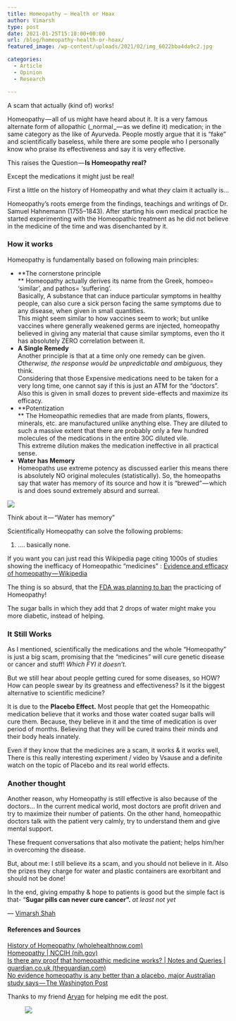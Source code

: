 ```yaml
---
title: Homeopathy — Health or Hoax
author: Vimarsh
type: post
date: 2021-01-25T15:10:00+00:00
url: /blog/homeopathy-health-or-hoax/
featured_image: /wp-content/uploads/2021/02/img_6022bba4da9c2.jpg

categories:
  - Article
  - Opinion
  - Research

---
```

 

A scam that actually (kind of)&nbsp;works!

Homeopathy — all of us might have heard about it. It is a very famous alternate form of allopathic (_normal _— as we define it) medication; in the same category as the like of Ayurveda. People mostly argue that it is “fake” and scientifically baseless, while there are some people who I personally know who praise its effectiveness and say it is very effective.

This raises the Question — **Is Homeopathy real?**

Except the medications it might just be&nbsp;real!

First a little on the history of Homeopathy and what _they_ claim it actually&nbsp;is…

Homeopathy’s roots emerge from the findings, teachings and writings of Dr. Samuel Hahnemann (1755–1843). After starting his own medical practice he started experimenting with the Homeopathic treatment as he did not believe in the medicine of the time and was disenchanted by&nbsp;it.

### How it&nbsp;works

Homeopathy is fundamentally based on following main principles:

  * **The cornerstone principle  
** Homeopathy actually derives its name from the Greek, homoeo= ‘similar’, and pathos= ‘suffering’.  
    Basically, A substance that can induce particular symptoms in healthy people, can also cure a sick person facing the same symptoms due to any disease, when given in small quantities.  
    This might seem similar to how vaccines seem to work; but unlike vaccines where generally weakened germs are injected, homeopathy believed in giving any material that cause similar symptoms, even tho it has absolutely ZERO correlation between&nbsp;it.
  * **A Single Remedy**  
    Another principle is that at a time only one remedy can be given. _Otherwise, the response would be unpredictable and ambiguous,_ they think.  
    Considering that those Expensive medications need to be taken for a very long time, one cannot say if this is just an ATM for the “doctors”.  
    Also this is given in small dozes to prevent side-effects and maximize its efficacy.
  * **Potentization  
** The Homeopathic remedies that are made from plants, flowers, minerals, etc. are manufactured unlike anything else. They are diluted to such a massive extent that there are probably only a few hundred molecules of the medications in the entire 30C diluted vile.  
    This extreme dilution makes the medication ineffective in all practical sense.
  * **Water has Memory**  
    Homeopaths use extreme potency as discussed earlier this means there is absolutely NO original molecules (statistically). So, the homeopaths say that water has memory of its source and how it is “brewed” — which is and does sound extremely absurd and&nbsp;surreal.<figure class="wp-block-image">

![][1] <figcaption>Think about it — “Water has memory”&nbsp;</figcaption></figure> 

Scientifically Homeopathy can solve the following problems:

  1. …. basically none.

If you want you can just read this Wikipedia page citing 1000s of studies showing the inefficacy of Homeopathic “medicines”&nbsp;: [Evidence and efficacy of homeopathy — Wikipedia][2]

The thing is so absurd, that the [FDA was planning to ban][3] the practicing of Homeopathy!

The sugar balls in which they add that 2 drops of water might make you more diabetic, instead of&nbsp;helping.

### It Still&nbsp;Works

As I mentioned, scientifically the medications and the whole “Homeopathy” is just a big scam, promising that the “medicines” will cure genetic disease or cancer and stuff! _Which FYI it&nbsp;doesn’t._

But we still hear about people getting cured for some diseases, so HOW?  
How can people swear by its greatness and effectiveness? Is it the biggest alternative to scientific medicine?

It is due to the **Placebo Effect.** Most people that get the Homeopathic medication believe that it works and those water coated sugar balls will cure them. Because, they believe in it and the time of medication is over period of months. Believing that they will be cured trains their minds and their body heals innately.

Even if they know that the medicines are a scam, it works & it works well, There is this really interesting experiment / video by Vsause and a definite watch on the topic of Placebo and its real world&nbsp;effects.



### Another thought&nbsp;

Another reason, why Homeopathy is still effective is also because of the doctors… In the current medical world, most doctors are profit driven and try to maximize their number of patients. On the other hand, homeopathic doctors talk with the patient very calmly, try to understand them and give mental&nbsp;support.

These frequent conversations that also motivate the patient; helps him/her in overcoming the&nbsp;disease.

But, about me: I still believe its a scam, and you should not believe in it. Also the prizes they charge for water and plastic containers are exorbitant and should not be&nbsp;done!

In the end, giving empathy & hope to patients is good but the simple fact is that- “**Sugar pills can never cure cancer”.** _at least not&nbsp;yet_

— [Vimarsh&nbsp;Shah][4]

#### References and&nbsp;Sources

[History of Homeopathy (wholehealthnow.com)][5]  
[Homeopathy | NCCIH (nih.gov)][6]  
[Is there any proof that homeopathic medicine works? | Notes and Queries | guardian.co.uk (theguardian.com)][7]  
[No evidence homeopathy is any better than a placebo, major Australian study says — The Washington Post][8]

Thanks to my friend [Aryan][9] for helping me edit the&nbsp;post.<figure class="wp-block-image">

![][10] </figure>

 [1]: https://vimarsh.info/wp-content/uploads/2021/02/1gZdDT3qVjmplps29rHPwhA.jpg
 [2]: https://en.wikipedia.org/wiki/Evidence_and_efficacy_of_homeopathy
 [3]: https://advocacy.sba.gov/2020/01/27/homeopathy-industry-threatened-by-new-fda-guidance/
 [4]: http://www.vimarsh.info
 [5]: http://www.wholehealthnow.com/homeopathy_info/history.html
 [6]: https://www.nccih.nih.gov/health/homeopathy
 [7]: https://www.theguardian.com/notesandqueries/query/0,,-9542,00.html
 [8]: https://www.washingtonpost.com/news/morning-mix/wp/2015/03/11/no-evidence-homeopathy-is-any-better-than-a-placebo-major-australian-study-says/
 [9]: https://aryantiwari.com/
 [10]: https://vimarsh.info/wp-content/uploads/2021/02/img_6022bbc711c19.gif